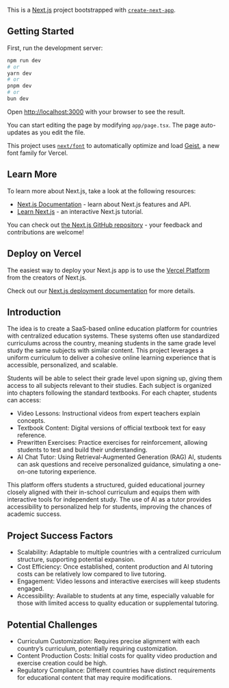 This is a [Next.js](https://nextjs.org) project bootstrapped with [`create-next-app`](https://nextjs.org/docs/app/api-reference/cli/create-next-app).

## Getting Started

First, run the development server:

```bash
npm run dev
# or
yarn dev
# or
pnpm dev
# or
bun dev
```

Open [http://localhost:3000](http://localhost:3000) with your browser to see the result.

You can start editing the page by modifying `app/page.tsx`. The page auto-updates as you edit the file.

This project uses [`next/font`](https://nextjs.org/docs/app/building-your-application/optimizing/fonts) to automatically optimize and load [Geist](https://vercel.com/font), a new font family for Vercel.

## Learn More

To learn more about Next.js, take a look at the following resources:

- [Next.js Documentation](https://nextjs.org/docs) - learn about Next.js features and API.
- [Learn Next.js](https://nextjs.org/learn) - an interactive Next.js tutorial.

You can check out [the Next.js GitHub repository](https://github.com/vercel/next.js) - your feedback and contributions are welcome!

## Deploy on Vercel

The easiest way to deploy your Next.js app is to use the [Vercel Platform](https://vercel.com/new?utm_medium=default-template&filter=next.js&utm_source=create-next-app&utm_campaign=create-next-app-readme) from the creators of Next.js.

Check out our [Next.js deployment documentation](https://nextjs.org/docs/app/building-your-application/deploying) for more details.

## Introduction

The idea is to create a SaaS-based online education platform for countries with centralized education systems. These systems often use standardized curriculums across the country, meaning students in the same grade level study the same subjects with similar content. This project leverages a uniform curriculum to deliver a cohesive online learning experience that is accessible, personalized, and scalable.

Students will be able to select their grade level upon signing up, giving them access to all subjects relevant to their studies. Each subject is organized into chapters following the standard textbooks. For each chapter, students can access:

- Video Lessons: Instructional videos from expert teachers explain concepts.
- Textbook Content: Digital versions of official textbook text for easy reference.
- Prewritten Exercises: Practice exercises for reinforcement, allowing students to test and build their understanding.
- AI Chat Tutor: Using Retrieval-Augmented Generation (RAG) AI, students can ask questions and receive personalized guidance, simulating a one-on-one tutoring experience.

This platform offers students a structured, guided educational journey closely aligned with their in-school curriculum and equips them with interactive tools for independent study. The use of AI as a tutor provides accessibility to personalized help for students, improving the chances of academic success.

## Project Success Factors

- Scalability: Adaptable to multiple countries with a centralized curriculum structure, supporting potential expansion.
- Cost Efficiency: Once established, content production and AI tutoring costs can be relatively low compared to live tutoring.
- Engagement: Video lessons and interactive exercises will keep students engaged.
- Accessibility: Available to students at any time, especially valuable for those with limited access to quality education or supplemental tutoring.

## Potential Challenges

- Curriculum Customization: Requires precise alignment with each country’s curriculum, potentially requiring customization.
- Content Production Costs: Initial costs for quality video production and exercise creation could be high.
- Regulatory Compliance: Different countries have distinct requirements for educational content that may require modifications.
